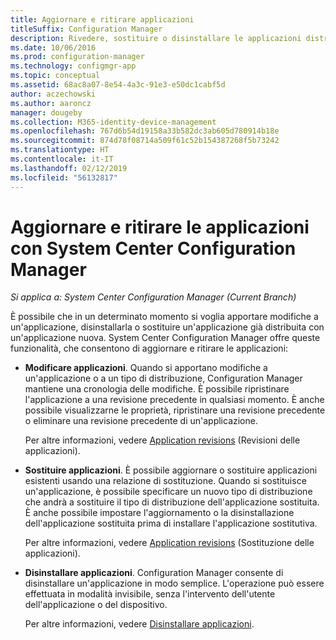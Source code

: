 ```yaml
---
title: Aggiornare e ritirare applicazioni
titleSuffix: Configuration Manager
description: Rivedere, sostituire o disinstallare le applicazioni distribuite tramite System Center Configuration Manager.
ms.date: 10/06/2016
ms.prod: configuration-manager
ms.technology: configmgr-app
ms.topic: conceptual
ms.assetid: 68ac8a07-8e54-4a3c-91e3-e50dc1cabf5d
author: aczechowski
ms.author: aaroncz
manager: dougeby
ms.collection: M365-identity-device-management
ms.openlocfilehash: 767d6b54d19158a33b582dc3ab605d780914b18e
ms.sourcegitcommit: 874d78f08714a509f61c52b154387268f5b73242
ms.translationtype: HT
ms.contentlocale: it-IT
ms.lasthandoff: 02/12/2019
ms.locfileid: "56132817"
---
```

# <a name="update-and-retire-applications-with-system-center-configuration-manager"></a>Aggiornare e ritirare le applicazioni con System Center Configuration Manager

*Si applica a: System Center Configuration Manager (Current Branch)*


È possibile che in un determinato momento si voglia apportare modifiche a un'applicazione, disinstallarla o sostituire un'applicazione già distribuita con un'applicazione nuova. System Center Configuration Manager offre queste funzionalità, che consentono di aggiornare e ritirare le applicazioni:  

- **Modificare applicazioni**. Quando si apportano modifiche a un'applicazione o a un tipo di distribuzione, Configuration Manager mantiene una cronologia delle modifiche. È possibile ripristinare l'applicazione a una revisione precedente in qualsiasi momento. È anche possibile visualizzarne le proprietà, ripristinare una revisione precedente o eliminare una revisione precedente di un'applicazione.  

  Per altre informazioni, vedere [Application revisions](revise-and-supersede-applications.md#application-revisions) (Revisioni delle applicazioni).  

- **Sostituire applicazioni**. È possibile aggiornare o sostituire applicazioni esistenti usando una relazione di sostituzione. Quando si sostituisce un'applicazione, è possibile specificare un nuovo tipo di distribuzione che andrà a sostituire il tipo di distribuzione dell'applicazione sostituita. È anche possibile impostare l'aggiornamento o la disinstallazione dell'applicazione sostituita prima di installare l'applicazione sostitutiva.  

  Per altre informazioni, vedere [Application revisions](revise-and-supersede-applications.md#application-supersedence) (Sostituzione delle applicazioni).  

- **Disinstallare applicazioni**. Configuration Manager consente di disinstallare un'applicazione in modo semplice. L'operazione può essere effettuata in modalità invisibile, senza l'intervento dell'utente dell'applicazione o del dispositivo.  

  Per altre informazioni, vedere [Disinstallare applicazioni](uninstall-applications.md).  
